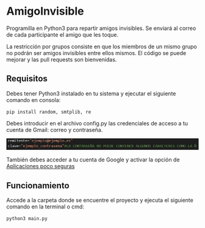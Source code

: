 # AmigoInvisible
Programilla en Python3 para repartir amigos invisibles. Se enviará al correo de cada participante el amigo que les toque.

La restricción por grupos consiste en que los miembros de un mismo grupo no podrán ser amigos invisibles entre ellos mismos.
El código se puede mejorar y las pull requests son bienvenidas.
## Requisitos
Debes tener Python3 instalado en tu sistema y ejecutar el siguiente comando en consola:
```console
pip install random, smtplib, re
```
Debes introducir en el archivo config.py las credenciales de acceso a tu cuenta de Gmail: correo y contraseña.

![ejemplo credenciales](img/ejemplo_credenciales.jpg)

También debes acceder a tu cuenta de Google y activar la opción de
  [Aplicaciones poco seguras](https://support.google.com/accounts/answer/6010255?hl=es)
## Funcionamiento
Accede a la carpeta donde se encuentre el proyecto y ejecuta el siguiente comando en la terminal o cmd:
```console
python3 main.py
```
